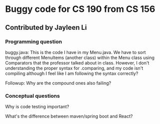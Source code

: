 # Buggy code for CS 190 from CS 156

## Contributed by Jayleen Li

### Programming question
buggy.java: This is the code I have in my Menu.java.
We have to sort through different MenuItems (another class) within the Menu class using Comparators that the professor talked about in class. However, I don't understanding the proper syntax for .comparing, and my code isn't compiling although I feel like I am following the syntax correctly?

Followup: Why are the compound ones also failing?

### Conceptual questions
Why is code testing important?

What's the difference between maven/spring boot and React?